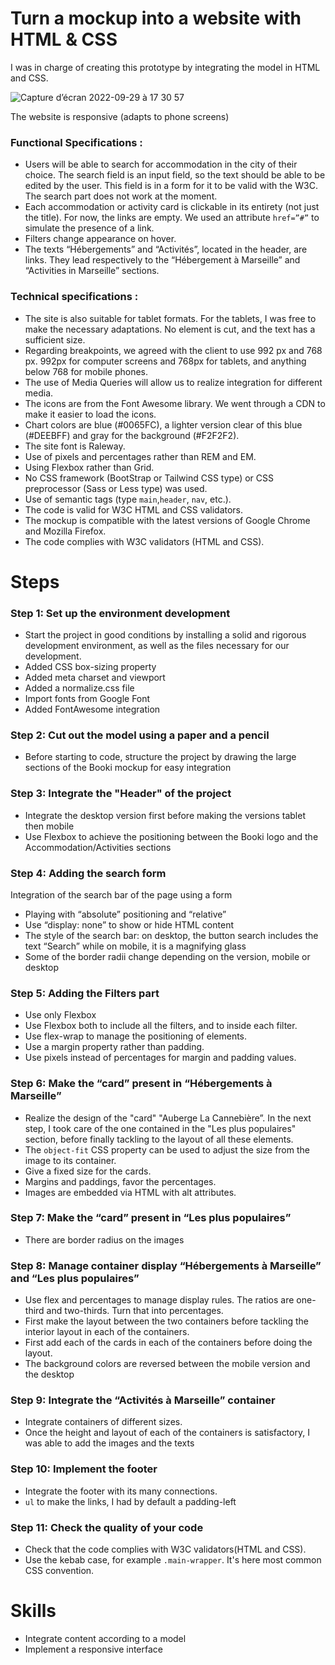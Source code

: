 # Turn a mockup into a website with HTML & CSS

I was in charge of creating this prototype by integrating the model in HTML and CSS.

![Capture d’écran 2022-09-29 à 17 30 57](https://user-images.githubusercontent.com/91191428/193087995-474dd5e3-2fc7-4602-848d-8e311859a000.png)

The website is responsive (adapts to phone screens)

### Functional Specifications : ###
- Users will be able to search for accommodation in the city of their choice. The search field is an input field, so the text should be able to be edited by the user. This field is in a form for it to be valid with the W3C. The search part does not work at the moment.
- Each accommodation or activity card is clickable in its entirety (not just the title). For now, the links are empty. We used an attribute `href=”#”` to simulate the presence of a link.
- Filters change appearance on hover.
- The texts “Hébergements” and “Activités”, located in the header, are links. They lead respectively to the “Hébergement à Marseille” and “Activities in Marseille” sections.

### Technical specifications : ###
- The site is also suitable for tablet formats. For the tablets, I was free to make the necessary adaptations. No element is cut, and the text has a sufficient size.
- Regarding breakpoints, we agreed with the client to use 992 px and 768 px.
992px for computer screens and 768px for tablets, and anything below 768 for mobile phones.
- The use of Media Queries will allow us to realize
integration for different media.
- The icons are from the Font Awesome library. We went through a CDN to make it easier to load the icons.
- Chart colors are blue (#0065FC), a lighter version clear of this blue (#DEEBFF) and gray for the background (#F2F2F2).
- The site font is Raleway.
- Use of pixels and percentages rather than REM and EM.
- Using Flexbox rather than Grid.
- No CSS framework (BootStrap or Tailwind CSS type) or CSS preprocessor (Sass or Less type) was used.
- Use of semantic tags (type `main`,`header`, `nav`, etc.).
- The code is valid for W3C HTML and CSS validators.
- The mockup is compatible with the latest versions of Google Chrome and Mozilla Firefox.
- The code complies with W3C validators (HTML and CSS).

# Steps

### Step 1: Set up the environment development ###
- Start the project in good conditions by installing a solid and rigorous development environment, as well as the files necessary for our development.
- Added CSS box-sizing property
- Added meta charset and viewport
- Added a normalize.css file
- Import fonts from Google Font
- Added FontAwesome integration
### Step 2: Cut out the model using a paper and a pencil ###
- Before starting to code, structure the project by drawing the large sections of the Booki mockup for easy integration
### Step 3: Integrate the "Header" of the project ###
- Integrate the desktop version first before making the versions tablet then mobile
- Use Flexbox to achieve the positioning between the Booki logo and the Accommodation/Activities sections
### Step 4: Adding the search form ###
Integration of the search bar of the page using a form
- Playing with “absolute” positioning and “relative”
- Use “display: none” to show or hide HTML content
- The style of the search bar: on desktop, the button search includes the text “Search” while on mobile, it is a magnifying glass
- Some of the border radii change depending on the version, mobile or desktop
### Step 5: Adding the Filters part ###
- Use only Flexbox
- Use Flexbox both to include all the filters, and to inside each filter.
- Use flex-wrap to manage the positioning of elements.
- Use a margin property rather than padding.
- Use pixels instead of percentages for margin and padding values.
### Step 6: Make the “card” present in “Hébergements à Marseille” ###
- Realize the design of the "card" "Auberge La Cannebière”. In the next step, I took care of the one contained in the "Les plus populaires" section, before finally tackling to the layout of all these elements.
- The `object-fit` CSS property can be used to adjust the size from the image to its container.
- Give a fixed size for the cards.
- Margins and paddings, favor the percentages.
- Images are embedded via HTML with alt attributes.
### Step 7: Make the “card” present in “Les plus populaires” ###
- There are border radius on the images
### Step 8: Manage container display “Hébergements à Marseille” and “Les plus populaires” ###
- Use flex and percentages to manage display rules. The ratios are one-third and two-thirds. Turn that into percentages.
- First make the layout between the two containers before tackling the interior layout in each of the containers.
- First add each of the cards in each of the containers before doing the layout.
- The background colors are reversed between the mobile version and the desktop
### Step 9: Integrate the “Activités à Marseille” container ###
- Integrate containers of different sizes.
- Once the height and layout of each of the containers is satisfactory, I was able to add the images and the texts
### Step 10: Implement the footer ###
- Integrate the footer with its many connections.
- `ul` to make the links, I had by default a padding-left
### Step 11: Check the quality of your code ###
- Check that the code complies with W3C validators(HTML and CSS).
- Use the kebab case, for example `.main-wrapper`. It's here most common CSS convention.

# Skills
- Integrate content according to a model
- Implement a responsive interface
